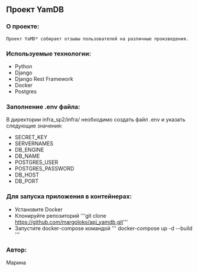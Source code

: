 ## Проект YamDB

### О проекте:

    Проект YaMD* собирает отзывы пользователей на различные произведения.





### Используемые технологии:
- Python
- Django
- Django Rest Framework
- Docker
- Postgres

### Заполнение .env файла:
В директории infra_sp2/infra/ необходимо создать файл .env и указать следующие значения:

- SECRET_KEY
- SERVERNAMES
- DB_ENGINE
- DB_NAME
- POSTGRES_USER
- POSTGRES_PASSWORD
- DB_HOST
- DB_PORT

### Для запуска приложения в контейнерах:
- Установите Docker
- Клонируйте репозиторий
'''git clone https://github.com/margoloko/api_yamdb.git'''
- Запустите docker-compose командой
''' docker-compose up -d --build '''


### Автор:
Марина
